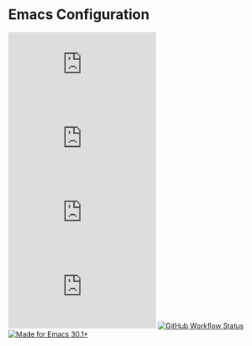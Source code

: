 # Emacs Configuration

[![Releases](https://img.shields.io/github/v/release/xuchengpeng/.emacs.d?style=flat-square)](https://github.com/xuchengpeng/.emacs.d/releases/latest)
[![Last commit](https://img.shields.io/github/last-commit/xuchengpeng/.emacs.d?style=flat-square)](https://github.com/xuchengpeng/.emacs.d/pulse)
[![License](https://img.shields.io/github/license/xuchengpeng/.emacs.d?style=flat-square)](https://github.com/xuchengpeng/.emacs.d/blob/main/LICENSE)
[![Repo size](https://img.shields.io/github/repo-size/xuchengpeng/.emacs.d?style=flat-square)](https://github.com/xuchengpeng/.emacs.d)
[![GitHub Workflow Status](https://img.shields.io/github/actions/workflow/status/xuchengpeng/.emacs.d/build.yml?style=flat-square)](https://github.com/xuchengpeng/.emacs.d/actions)
[![Made for Emacs 30.1+](https://img.shields.io/badge/Made_for-Emacs_30.1+-blueviolet.svg?style=flat-square)](https://www.gnu.org/software/emacs/)
